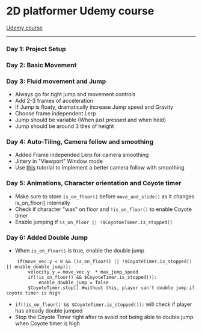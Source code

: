 # 2D platformer Udemy course
[Udemy course](https://www.udemy.com/course/create-a-complete-2d-platformer-in-the-godot-engine/)

-----

### Day 1: Project Setup

### Day 2: Basic Movement

### Day 3: Fluid movement and Jump

- Always go for tight jump and movement controls
- Add 2-3 frames of acceleration
- If Jump is floaty, dramatically increase Jump speed and Gravity
- Choose frame independent Lerp
- Jump should be variable (When just pressed and when held)
- Jump should be around 3 tiles of height

### Day 4: Auto-Tiling, Camera follow and smoothing
- Added Frame independed Lerp for camera smoothing
- Jittery in "Viewport" Window mode
- Use [this](https://youtu.be/zxVQsi9wnw8) tutorial to implement a better camera follow with smoothing

### Day 5: Animations, Character orientation and Coyote timer
- Make sure to store ```is_on_floor()``` before ```move_and_slide()``` as it changes is_on_floor() internally
- Check if character "was" on floor and ```!is_on_floor()``` to enable Coyote timer
- Enable jumping if ```is_on_floor || !$CoyotoeTimer.is_stopped()```

### Day 6: Added Double Jump
- When ```is_on_floor()``` is true, enable the double jump
```gdscript
	if(move_vec.y < 0 && (is_on_floor() || !$CoyoteTimer.is_stopped() || enable_double_jump)):
		velocity.y = move_vec.y  * max_jump_speed
		if(!is_on_floor() && $CoyoteTimer.is_stopped()):
			enable_double_jump = false
		$CoyoteTimer.stop() #without this, player can't double jump if coyote timer is high
```
- ```if(!is_on_floor() && $CoyoteTimer.is_stopped()):``` will check if player has already double jumped
- Stop the Coyote Timer right after to avoid not being able to double jump when Coyote timer is high
